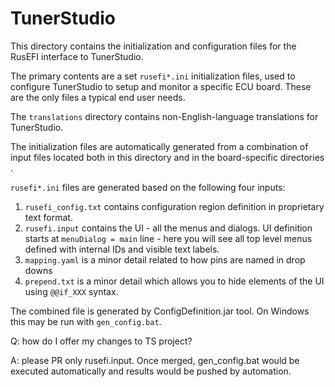 # TunerStudio

This directory contains the initialization and configuration files for the
RusEFI interface to TunerStudio.

The primary contents are a set ```rusefi*.ini``` initialization files, used to
configure TunerStudio to setup and monitor a specific ECU board.  These are
the only files a typical end user needs.

The ```translations``` directory contains non-English-language translations
for TunerStudio.

The initialization files are automatically generated from a combination
of input files located both in this directory and in the board-specific
directories .

```rusefi*.ini``` files are generated based on the following four inputs:
1) ```rusefi_config.txt``` contains configuration region definition in proprietary text format.
2) ```rusefi.input``` contains the UI - all the menus and dialogs. UI definition starts at ```menuDialog = main```
line - here you will see all top level menus defined with internal IDs and visible text labels.
3) ```mapping.yaml``` is a minor detail related to how pins are named in drop downs
4) ```prepend.txt``` is a minor detail which allows you to hide elements of the UI using ```@@if_XXX``` syntax.


The combined file is generated by ConfigDefinition.jar tool.
On Windows this may be run with ```gen_config.bat```.


Q: how do I offer my changes to TS project?

A: please PR only rusefi.input. Once merged, gen_config.bat would be executed automatically and results would be pushed by automation.
